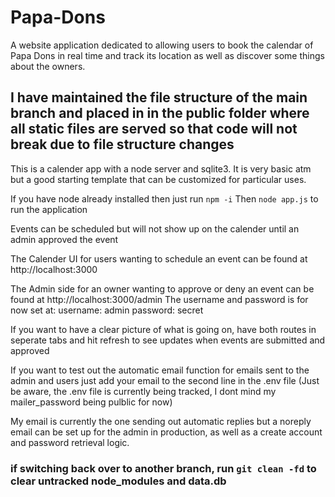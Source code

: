 # Papa-Dons
A website application dedicated to allowing users to book the calendar of Papa Dons in real time and track its location as well as discover some things about the owners.

## I have maintained the file structure of the main branch and placed in in the public folder where all static files are served so that code will not break due to file structure changes

This is a calender app with a node server and sqlite3. It is very basic atm but a good starting template that can be customized for particular uses.

If you have node already installed then just run `npm -i` Then `node app.js` to run the application

Events can be scheduled but will not show up on the calender until an admin approved the event

The Calender UI for users wanting to schedule an event can be found at http://localhost:3000

The Admin side for an owner wanting to approve or deny an event can be found at http://localhost:3000/admin The username and password is for now set at: username: admin password: secret

If you want to have a clear picture of what is going on, have both routes in seperate tabs and hit refresh to see updates when events are submitted and approved

If you want to test out the automatic email function for emails sent to the admin and users just add your email to the second line in the .env file
(Just be aware, the .env file is currently being tracked, I dont mind my mailer_password being pulblic for now)

My email is currently the one sending out automatic replies but a noreply email can be set up for the admin in production, as well as a create account and password retrieval logic.

### if switching back over to another branch, run `git clean -fd` to clear untracked node_modules and data.db
